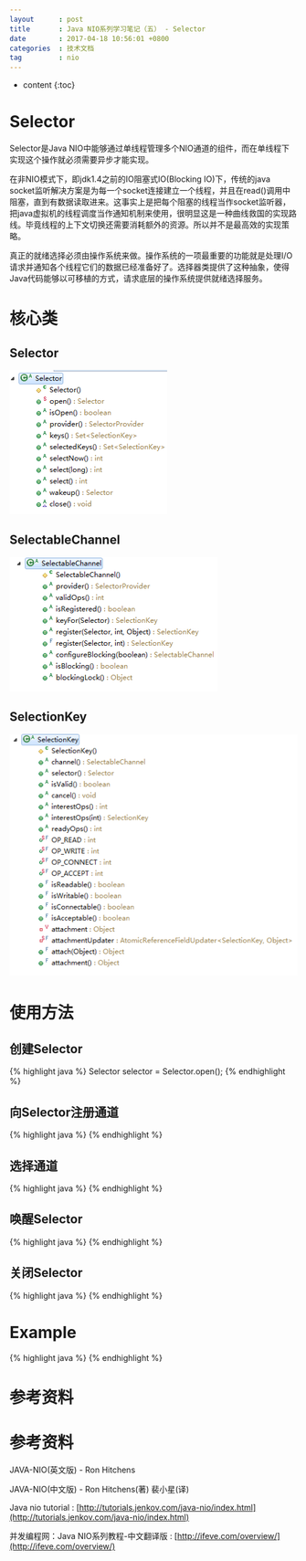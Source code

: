```yaml
---
layout 		: post
title 		: Java NIO系列学习笔记（五） - Selector
date 		: 2017-04-18 10:56:01 +0800
categories 	: 技术文档
tag 		: nio
---
```


* content
{:toc}


Selector
=======================================

Selector是Java NIO中能够通过单线程管理多个NIO通道的组件，而在单线程下实现这个操作就必须需要异步才能实现。

在非NIO模式下，即jdk1.4之前的IO阻塞式IO(Blocking IO)下，传统的java socket监听解决方案是为每一个socket连接建立一个线程，并且在read()调用中阻塞，直到有数据读取进来。这事实上是把每个阻塞的线程当作socket监听器，把java虚拟机的线程调度当作通知机制来使用，很明显这是一种曲线救国的实现路线。毕竟线程的上下文切换还需要消耗额外的资源。所以并不是最高效的实现策略。

真正的就绪选择必须由操作系统来做。操作系统的一项最重要的功能就是处理I/O请求并通知各个线程它们的数据已经准备好了。选择器类提供了这种抽象，使得Java代码能够以可移植的方式，请求底层的操作系统提供就绪选择服务。


核心类
=======================================

Selector
---------------------

![/images/blog/java-nio/05-selector/01-class-selector.png](/images/blog/java-nio/05-selector/01-class-selector.png)

SelectableChannel
---------------------

![/images/blog/java-nio/05-selector/02-class-selectablechannel.png](/images/blog/java-nio/05-selector/02-class-selectablechannel.png)

SelectionKey
---------------------

![/images/blog/java-nio/05-selector/03-class-selectionkey.png](/images/blog/java-nio/05-selector/03-class-selectionkey.png)


使用方法
=======================================

创建Selector
---------------------

{% highlight java %}
Selector selector = Selector.open();
{% endhighlight %}

向Selector注册通道
---------------------

{% highlight java %}
{% endhighlight %}

选择通道
---------------------

{% highlight java %}
{% endhighlight %}

唤醒Selector
---------------------

{% highlight java %}
{% endhighlight %}

关闭Selector
---------------------

{% highlight java %}
{% endhighlight %}

Example
=======================================

{% highlight java %}
{% endhighlight %}

参考资料
=======================================


参考资料
=======================================

JAVA-NIO(英文版) - Ron Hitchens

JAVA-NIO(中文版) - Ron Hitchens(著) 裴小星(译)

Java nio tutorial : [http://tutorials.jenkov.com/java-nio/index.html](http://tutorials.jenkov.com/java-nio/index.html)

并发编程网：Java NIO系列教程-中文翻译版 : [http://ifeve.com/overview/](http://ifeve.com/overview/)